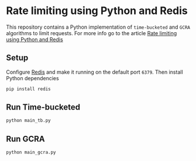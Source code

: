 # Rate limiting using Python and Redis

This repository contains a Python implementation of `time-bucketed` and `GCRA` algorithms to limit requests.
For more info go to the article [Rate limiting using Python and Redis]()

## Setup

Configure [Redis](https://redis.io/) and make it running on the default port `6379`. Then install Python dependencies

```sh
pip install redis
```

## Run Time-bucketed

```sh
python main_tb.py
```

## Run GCRA

```sh
python main_gcra.py
```
